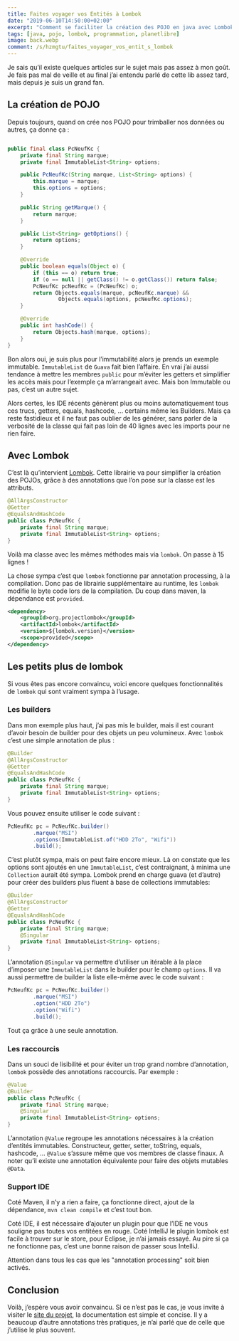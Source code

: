 ```yaml
---
title: Faites voyager vos Entités à Lombok
date: "2019-06-10T14:50:00+02:00"
excerpt: "Comment se faciliter la création des POJO en java avec Lombok"
tags: [java, pojo, lombok, programmation, planetlibre]
image: back.webp
comment: /s/hzmgtu/faites_voyager_vos_entit_s_lombok
---
```


Je sais qu’il existe quelques articles sur le sujet mais pas assez à mon goût. Je fais pas mal de veille et au final j’ai entendu parlé de cette lib assez tard, mais depuis je suis un grand fan.

## La création de POJO

Depuis toujours, quand on crée nos POJO pour trimballer nos données ou autres, ça donne ça :

```java

public final class PcNeufKc {
    private final String marque;
    private final ImmutableList<String> options;

    public PcNeufKc(String marque, List<String> options) {
        this.marque = marque;
        this.options = options;
    }

    public String getMarque() {
        return marque;
    }

    public List<String> getOptions() {
        return options;
    }

    @Override
    public boolean equals(Object o) {
        if (this == o) return true;
        if (o == null || getClass() != o.getClass()) return false;
        PcNeufKc pcNeufKc = (PcNeufKc) o;
        return Objects.equals(marque, pcNeufKc.marque) &&
                Objects.equals(options, pcNeufKc.options);
    }

    @Override
    public int hashCode() {
        return Objects.hash(marque, options);
    }
}

```

Bon alors oui, je suis plus pour l’immutabilité alors je prends un exemple immutable. `ImmutableList` de `Guava` fait bien l’affaire. En vrai j’ai aussi tendance à mettre les membres `public` pour m’éviter les getters et simplifier les accès mais pour l’exemple ça m’arrangeait avec. Mais bon Immutable ou pas, c’est un autre sujet.

Alors certes, les IDE récents génèrent plus ou moins automatiquement tous ces trucs, getters, equals, hashcode, ... certains même les Builders. Mais ça reste fastidieux et il ne faut pas oublier de les générer, sans parler de la verbosité de la classe qui fait pas loin de 40 lignes avec les imports pour ne rien faire.

## Avec Lombok

C’est là qu’intervient [Lombok](https://projectlombok.org/). Cette librairie va pour simplifier la création des POJOs, grâce à des annotations que l’on pose sur la classe est les attributs.

```java
@AllArgsConstructor
@Getter
@EqualsAndHashCode
public class PcNeufKc {
    private final String marque;
    private final ImmutableList<String> options;
}
```

Voilà ma classe avec les mêmes méthodes mais via `lombok`. On passe à 15 lignes !

La chose sympa c’est que `lombok` fonctionne par annotation processing, à la compilation. Donc pas de librairie supplémentaire au runtime, les `lombok` modifie le byte code lors de la compilation. Du coup dans maven, la dépendance est `provided`.

```xml
<dependency>
    <groupId>org.projectlombok</groupId>
    <artifactId>lombok</artifactId>
    <version>${lombok.version}</version>
    <scope>provided</scope>
</dependency>
```

## Les petits plus de lombok

Si vous êtes pas encore convaincu, voici encore quelques fonctionnalités de `lombok` qui sont vraiment sympa à l’usage.

### Les builders

Dans mon exemple plus haut, j’ai pas mis le builder, mais il est courant d’avoir besoin de builder pour des objets un peu volumineux. Avec `lombok` c’est une simple annotation de plus :

```java
@Builder
@AllArgsConstructor
@Getter
@EqualsAndHashCode
public class PcNeufKc {
    private final String marque;
    private final ImmutableList<String> options;
}
```

Vous pouvez ensuite utiliser le code suivant :

```java
PcNeufKc pc = PcNeufKc.builder()
        .marque("MSI")
        .options(ImmutableList.of("HDD 2To", "Wifi"))
        .build();
```

C’est plutôt sympa, mais on peut faire encore mieux. Là on constate que les options sont ajoutés en une `ImmutableList`, c’est contraignant, à minima une `Collection` aurait été sympa. Lombok prend en charge guava (et d’autre) pour créer des builders plus fluent à base de collections immutables:

```java
@Builder
@AllArgsConstructor
@Getter
@EqualsAndHashCode
public class PcNeufKc {
    private final String marque;
    @Singular
    private final ImmutableList<String> options;
}
```

L’annotation `@Singular` va permettre d’utiliser un itérable à la place d’imposer une `ImmutableList` dans le builder pour le champ `options`. Il va aussi permettre de builder la liste elle-même avec le code suivant :

```java
PcNeufKc pc = PcNeufKc.builder()
        .marque("MSI")
        .option("HDD 2To")
        .option("Wifi")
        .build();
```

Tout ça grâce à une seule annotation.

### Les raccourcis

Dans un souci de lisibilité et pour éviter un trop grand nombre d’annotation, `lombok` possède des annotations raccourcis. Par exemple :

```java
@Value
@Builder
public class PcNeufKc {
    private final String marque;
    @Singular
    private final ImmutableList<String> options;
}
```

L’annotation `@Value` regroupe les annotations nécessaires à la création d’entités immutables. Constructeur, getter, setter, toString, equals, hashcode, ... `@Value` s’assure même que vos membres de classe finaux. A noter qu’il existe une annotation équivalente pour faire des objets mutables `@Data`.


### Support IDE

Coté Maven, il n’y a rien a faire, ça fonctionne direct, ajout de la dépendance, `mvn clean compile` et c’est tout bon.

Coté IDE, il est nécessaire d’ajouter un plugin pour que l’IDE ne vous souligne pas toutes vos entitées en rouge. Coté IntelliJ le plugin lombok est facile à trouver sur le store, pour Eclipse, je n’ai jamais essayé. Au pire si ça ne fonctionne pas, c’est une bonne raison de passer sous IntelliJ.

Attention dans tous les cas que les "annotation processing" soit bien activés.

## Conclusion

Voilà, j’espère vous avoir convaincu. Si ce n’est pas le cas, je vous invite à visiter le [site du projet](https://projectlombok.org/), la documentation est simple et concise. Il y a beaucoup d’autre annotations très pratiques, je n’ai parlé que de celle que j’utilise le plus souvent.